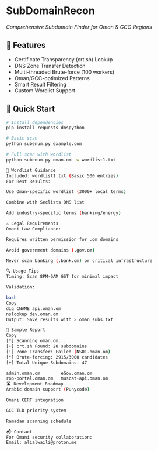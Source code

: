 # SubDomainRecon  
*Comprehensive Subdomain Finder for Oman & GCC Regions*


## 📌 Features  
- Certificate Transparency (crt.sh) Lookup  
- DNS Zone Transfer Detection  
- Multi-threaded Brute-force (100 workers)  
- Oman/GCC-optimized Patterns  
- Smart Result Filtering  
- Custom Wordlist Support  

## 🚀 Quick Start  
```bash  
# Install dependencies  
pip install requests dnspython  

# Basic scan  
python subenum.py example.com  

# Full scan with wordlist  
python subenum.py oman.om -w wordlist1.txt  

📂 Wordlist Guidance
Included: wordlist1.txt (Basic 500 entries)
For Best Results:

Use Oman-specific wordlist (3000+ local terms)

Combine with Seclists DNS list

Add industry-specific terms (banking/energy)

⚠ Legal Requirements
Omani Law Compliance:

Requires written permission for .om domains

Avoid government domains (.gov.om)

Never scan banking (.bank.om) or critical infrastructure

🔍 Usage Tips
Timing: Scan 8PM-6AM GST for minimal impact

Validation:

bash
Copy
dig CNAME api.oman.om  
nslookup dev.oman.om  
Output: Save results with > oman_subs.txt

🌟 Sample Report
Copy
[*] Scanning oman.om...  
[+] crt.sh Found: 28 subdomains  
[!] Zone Transfer: Failed (NS01.oman.om)  
[*] Brute-forcing: 2915/3000 candidates  
[+] Total Unique Subdomains: 47  

admin.oman.om        eGov.oman.om  
rop-portal.oman.om   muscat-api.oman.om  
🛣 Development Roadmap
Arabic domain support (Punycode)

Omani CERT integration

GCC TLD priority system

Ramadan scanning schedule

📬 Contact
For Omani security collaboration:
Email: alialwaili@proton.me